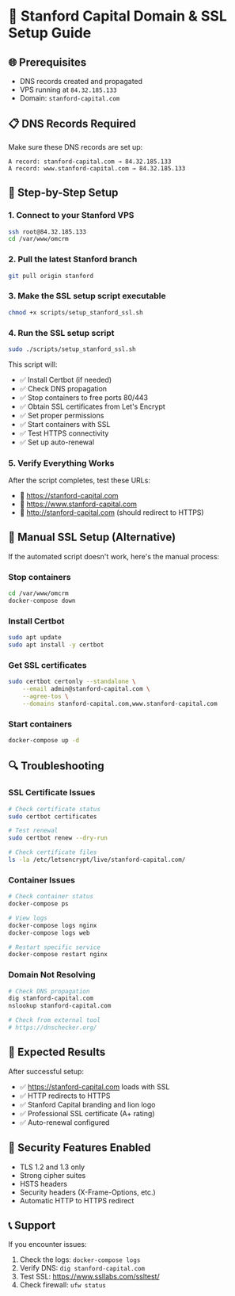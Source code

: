 # 🦁 Stanford Capital Domain & SSL Setup Guide

## 🌐 Prerequisites
- DNS records created and propagated
- VPS running at `84.32.185.133`
- Domain: `stanford-capital.com`

## 📋 DNS Records Required
Make sure these DNS records are set up:
```
A record: stanford-capital.com → 84.32.185.133
A record: www.stanford-capital.com → 84.32.185.133
```

## 🚀 Step-by-Step Setup

### 1. Connect to your Stanford VPS
```bash
ssh root@84.32.185.133
cd /var/www/omcrm
```

### 2. Pull the latest Stanford branch
```bash
git pull origin stanford
```

### 3. Make the SSL setup script executable
```bash
chmod +x scripts/setup_stanford_ssl.sh
```

### 4. Run the SSL setup script
```bash
sudo ./scripts/setup_stanford_ssl.sh
```

This script will:
- ✅ Install Certbot (if needed)
- ✅ Check DNS propagation
- ✅ Stop containers to free ports 80/443
- ✅ Obtain SSL certificates from Let's Encrypt
- ✅ Set proper permissions
- ✅ Start containers with SSL
- ✅ Test HTTPS connectivity
- ✅ Set up auto-renewal

### 5. Verify Everything Works
After the script completes, test these URLs:
- 🔗 https://stanford-capital.com
- 🔗 https://www.stanford-capital.com
- 🔗 http://stanford-capital.com (should redirect to HTTPS)

## 🔧 Manual SSL Setup (Alternative)

If the automated script doesn't work, here's the manual process:

### Stop containers
```bash
cd /var/www/omcrm
docker-compose down
```

### Install Certbot
```bash
sudo apt update
sudo apt install -y certbot
```

### Get SSL certificates
```bash
sudo certbot certonly --standalone \
    --email admin@stanford-capital.com \
    --agree-tos \
    --domains stanford-capital.com,www.stanford-capital.com
```

### Start containers
```bash
docker-compose up -d
```

## 🔍 Troubleshooting

### SSL Certificate Issues
```bash
# Check certificate status
sudo certbot certificates

# Test renewal
sudo certbot renew --dry-run

# Check certificate files
ls -la /etc/letsencrypt/live/stanford-capital.com/
```

### Container Issues
```bash
# Check container status
docker-compose ps

# View logs
docker-compose logs nginx
docker-compose logs web

# Restart specific service
docker-compose restart nginx
```

### Domain Not Resolving
```bash
# Check DNS propagation
dig stanford-capital.com
nslookup stanford-capital.com

# Check from external tool
# https://dnschecker.org/
```

## 🎯 Expected Results

After successful setup:
- ✅ https://stanford-capital.com loads with SSL
- ✅ HTTP redirects to HTTPS
- ✅ Stanford Capital branding and lion logo
- ✅ Professional SSL certificate (A+ rating)
- ✅ Auto-renewal configured

## 🔐 Security Features Enabled
- TLS 1.2 and 1.3 only
- Strong cipher suites
- HSTS headers
- Security headers (X-Frame-Options, etc.)
- Automatic HTTP to HTTPS redirect

## 📞 Support
If you encounter issues:
1. Check the logs: `docker-compose logs`
2. Verify DNS: `dig stanford-capital.com`
3. Test SSL: https://www.ssllabs.com/ssltest/
4. Check firewall: `ufw status`
